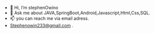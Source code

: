 - 👋 Hi, I’m stephenOwino
- 👀 Ask me about JAVA,SpringBoot,Android,Javascript,Html,Css,SQL.
- 📫 you can reach me via email adress.
- Stephenowin233@gmail.com .
  

